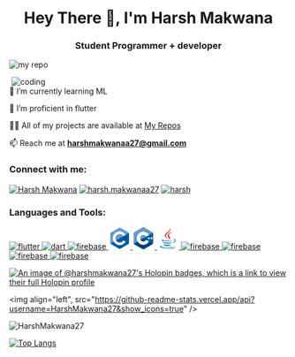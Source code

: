 <h1 align="center">Hey There 👋, I'm Harsh Makwana </h1>
<h3 align="center">Student Programmer + developer</h3>



![my repo](https://komarev.com/ghpvc/?username=Harshmakwana27&color=green)



<img align = "right" alt = "coding" width = "500" src = "https://productplacementblog.com/wp-content/uploads/2019/04/Apple-Powerbook-Laptop-Used-by-Matthew-Perry-Chandler-Bing-in-Friends-Season-8-Episode-5-3.jpg">



<div align="Left">

🔭 I’m currently learning ML

🔭 I’m proficient in flutter

👨‍💻 All of my projects are available at [My Repos](https://github.com/HarshMakwana27?tab=repositories)

📫 Reach me at **harshmakwanaa27@gmail.com**


</div>


<h3 align="left">Connect with me:</h3>
<p align="left">




<a href="https://www.linkedin.com/in/harshmakwana27/" target="blank"><img align="center" src="https://raw.githubusercontent.com/rahuldkjain/github-profile-readme-generator/master/src/images/icons/Social/linked-in-alt.svg" alt="Harsh Makwana" height="30" width="40" /></a>
<a href="https://www.instagram.com/harsh.makwanaa/" target="blank"><img align="center" src="https://raw.githubusercontent.com/rahuldkjain/github-profile-readme-generator/master/src/images/icons/Social/instagram.svg" alt="harsh.makwanaa27" height="30" width="40" /></a>
<a href="https://www.hackerrank.com/hm_makwana_2611?hr_r=1" target="blank"><img align="center" src="https://raw.githubusercontent.com/rahuldkjain/github-profile-readme-generator/master/src/images/icons/Social/hackerrank.svg" alt="harsh" height="30" width="40" /></a>
</p>

<h3 align="left">Languages and Tools:</h3>
<p align="left">

<a href="https://flutter.dev" target="_blank" rel="noreferrer"> 
<img src="https://www.vectorlogo.zone/logos/flutterio/flutterio-icon.svg" alt="flutter" width="40" height="40"/> </a> 
  
<a href="https://dart.dev" target="_blank" rel="noreferrer"> 
<img src="https://www.vectorlogo.zone/logos/dartlang/dartlang-icon.svg" alt="dart" width="40" height="40"/> </a> 

<a href="https://firebase.google.com/" target="_blank" rel="noreferrer"> 
<img src="https://www.vectorlogo.zone/logos/firebase/firebase-icon.svg" alt="firebase" width="40" height="40"/> </a> 


<a href="https://www.cprogramming.com/" target="_blank" rel="noreferrer"> 
<img src="https://raw.githubusercontent.com/devicons/devicon/master/icons/c/c-original.svg" alt="c" width="40" height="40"/> </a> 

<a href="https://www.w3schools.com/cpp/" target="_blank" rel="noreferrer">
<img src="https://raw.githubusercontent.com/devicons/devicon/master/icons/cplusplus/cplusplus-original.svg" alt="cplusplus" width="40" height="40"/> </a>  

<a href="https://www.java.com" target="_blank" rel="noreferrer"> 
<img src="https://raw.githubusercontent.com/devicons/devicon/master/icons/java/java-original.svg" alt="java" width="40" height="40"/> 


<a href="https://www.javascript.com/" target="_blank" rel="noreferrer"> 
<img src="https://www.freepnglogos.com/uploads/javascript-png/png-javascript-badge-picture-8.png" alt="firebase" width="40" height="40"/>


<a href="https://www.typescriptlang.org/" target="_blank" rel="noreferrer"> 
<img src="https://upload.wikimedia.org/wikipedia/commons/thumb/4/4c/Typescript_logo_2020.svg/2048px-Typescript_logo_2020.svg.png" alt="firebase" width="40" height="40"/> </a> 

<a href="https://angular.io/" target="_blank" rel="noreferrer"> 
<img src="https://angular.io/assets/images/logos/angularjs/AngularJS-Shield.svg" alt="firebase" width="40" height="40"/> </a> 


<a href="https://nodejs.org/en" target="_blank" rel="noreferrer"> 
<img src="https://upload.wikimedia.org/wikipedia/commons/thumb/d/d9/Node.js_logo.svg/2560px-Node.js_logo.svg.png" alt="firebase" width="80" /> </a> 

  </p>

[![An image of @harshmakwana27's Holopin badges, which is a link to view their full Holopin profile](https://holopin.me/harshmakwana27)](https://holopin.io/@harshmakwana27)
<picture>

  <source
    srcset="https://github-readme-stats.vercel.app/api?username=HarshMakwana27&show_icons=true&theme=dark"
    media="(prefers-color-scheme: dark)"
  />
  <source
    srcset="https://github-readme-stats.vercel.app/api?username=HarshMakwana27&show_icons=true"
    media="(prefers-color-scheme: light), (prefers-color-scheme: no-preference)"
  />
  <img   align="left", src="https://github-readme-stats.vercel.app/api?username=HarshMakwana27&show_icons=true" />
</picture>

  <p><img src="https://github-readme-streak-stats.herokuapp.com/?user=HarshMakwana27&" alt="HarshMakwana27" /></p>

  
[![Top Langs](https://github-readme-stats.vercel.app/api/top-langs/?username=HarshMakwana27&layout=compact)](https://github.com/HarshMakwana27/HarshMakwana27/README)


